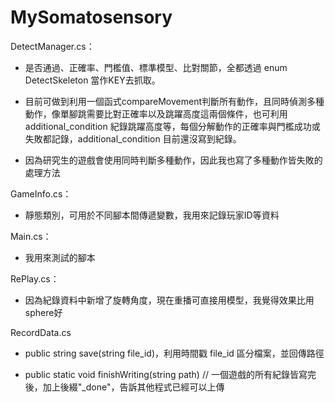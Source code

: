# MySomatosensory

DetectManager.cs：
* 是否通過、正確率、門檻值、標準模型、比對關節，全都透過 enum DetectSkeleton 當作KEY去抓取。

* 目前可做到利用一個函式compareMovement判斷所有動作，且同時偵測多種動作，像單腳跳需要比對正確率以及跳躍高度這兩個條件，也可利用additional_condition 紀錄跳躍高度等，每個分解動作的正確率與門檻成功或失敗都記錄，additional_condition 目前還沒寫到紀錄。

* 因為研究生的遊戲會使用同時判斷多種動作，因此我也寫了多種動作皆失敗的處理方法

GameInfo.cs：

* 靜態類別，可用於不同腳本間傳遞變數，我用來記錄玩家ID等資料

Main.cs：

* 我用來測試的腳本

RePlay.cs：

* 因為紀錄資料中新增了旋轉角度，現在重播可直接用模型，我覺得效果比用sphere好

RecordData.cs
* public string save(string file_id)，利用時間戳 file_id 區分檔案，並回傳路徑


* public static void finishWriting(string path)
// 一個遊戲的所有紀錄皆寫完後，加上後綴"_done"，告訴其他程式已經可以上傳
